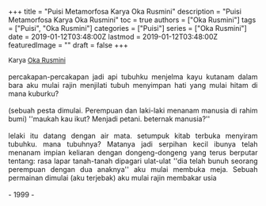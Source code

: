 +++
title = "Puisi Metamorfosa Karya Oka Rusmini"
description = "Puisi Metamorfosa Karya Oka Rusmini"
toc = true
authors = ["Oka Rusmini"]
tags = ["Puisi", "Oka Rusmini"]
categories = ["Puisi"]
series = ["Oka Rusmini"]
date = 2019-01-12T03:48:00Z
lastmod = 2019-01-12T03:48:00Z
featuredImage = ""
draft = false
+++

<div style="text-align: justify;">
<div style="font-size: small;">Karya <a href="/authors/oka-rusmini/" target="_blank">Oka Rusmini</a></div><br />
percakapan-percakapan jadi api tubuhku menjelma kayu kutanam dalam bara aku mulai rajin menjilati tubuh menyimpan hati yang mulai hitam di mana kuburku?<br /><br />(sebuah pesta dimulai. Perempuan dan laki-laki menanam manusia di rahim bumi) ''maukah kau ikut? Menjadi petani. beternak manusia?''<br /><br />lelaki itu datang dengan air mata. setumpuk kitab terbuka menyiram tubuhku. mana tubuhnya? Matanya jadi serpihan kecil ibunya telah menanam impian keliaran dengan dongeng-dongeng yang terus berputar tentang: rasa lapar tanah-tanah dipagari ulat-ulat ''dia telah bunuh seorang perempuan dengan dua anaknya'' aku mulai membuka meja. Sebuah permainan dimulai (aku terjebak) aku mulai rajin membakar usia<br /><br />- 1999 -</div>
